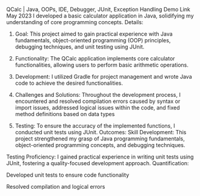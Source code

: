 QCalc | Java, OOPs, IDE, Debugger, JUnit, Exception Handling
Demo Link
May 2023
I developed a basic calculator application in Java, solidifying my understanding of core programming concepts.
Details:
1. Goal: This project aimed to gain practical experience with Java fundamentals, object-oriented programming (OOP) principles, debugging techniques, and unit testing using JUnit.
2. Functionality: The QCalc application implements core calculator functionalities, allowing users to perform basic arithmetic operations.
3. Development: I utilized Gradle for project management and wrote Java code to achieve the desired functionalities.

4. Challenges and Solutions: Throughout the development process, I encountered and resolved compilation errors caused by syntax or import issues, addressed logical issues within the code, and fixed method definitions based on data types
5. Testing: To ensure the accuracy of the implemented functions, I conducted unit tests using JUnit.
Outcomes:
Skill Development: This project strengthened my grasp of Java programming fundamentals, object-oriented programming concepts, and debugging techniques.

Testing Proficiency: I gained practical experience in writing unit tests using JUnit, fostering a quality-focused development approach.
Quantification:

Developed unit tests to ensure code functionality

Resolved compilation and logical errors
